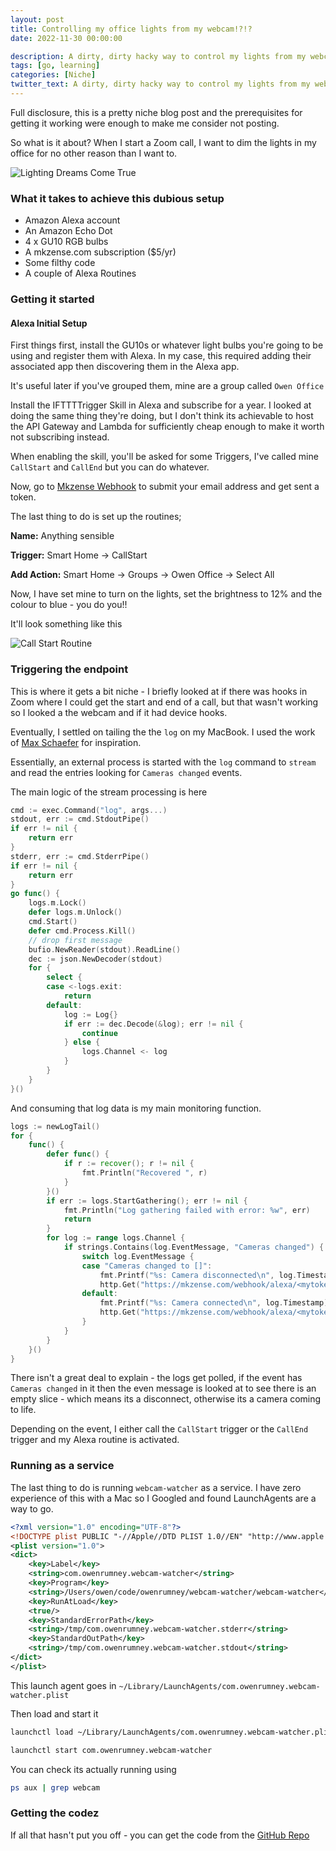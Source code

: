 ```yaml
---
layout: post
title: Controlling my office lights from my webcam!?!?
date: 2022-11-30 00:00:00

description: A dirty, dirty hacky way to control my lights from my webcam
tags: [go, learning]
categories: [Niche]
twitter_text: A dirty, dirty hacky way to control my lights from my webcam
---
```


Full disclosure, this is a pretty niche blog post and the prerequisites for getting it working were enough to make me consider not posting.

So what is it about? When I start a Zoom call, I want to dim the lights in my office for no other reason than I want to.

![Lighting Dreams Come True](../images/lighting_dream.gif)

### What it takes to achieve this dubious setup

- Amazon Alexa account
- An Amazon Echo Dot
- 4 x GU10 RGB bulbs
- A mkzense.com subscription ($5/yr)
- Some filthy code
- A couple of Alexa Routines

### Getting it started

#### Alexa Initial Setup

First things first, install the GU10s or whatever light bulbs you're going to be using and register them with Alexa. In my case, this required adding their associated app then discovering them in the Alexa app.

It's useful later if you've grouped them, mine are a group called `Owen Office`

Install the IFTTTTrigger Skill in Alexa and subscribe for a year. I looked at doing the same thing they're doing, but I don't think its achievable to host the API Gateway and Lambda for sufficiently cheap enough to make it worth not subscribing instead.

When enabling the skill, you'll be asked for some Triggers, I've called mine `CallStart` and `CallEnd` but you can do whatever.

Now, go to [Mkzense Webhook](https://mkzense.com/webhook) to submit your email address and get sent a token.

The last thing to do is set up the routines;

**Name:** Anything sensible

**Trigger:** Smart Home -> CallStart

**Add Action:** Smart Home -> Groups -> Owen Office -> Select All

Now, I have set mine to turn on the lights, set the brightness to 12% and the colour to blue - you do you!!

It'll look something like this

![Call Start Routine](../images/callStart.jpg)

### Triggering the endpoint

This is where it gets a bit niche - I briefly looked at if there was hooks in Zoom where I could get the start and end of a call, but that wasn't working so I looked a the webcam and if it had device hooks.

Eventually, I settled on tailing the the `log` on my MacBook. I used the work of [Max Schaefer](https://github.com/MaxSchaefer/macos-log-stream/blob/main/pkg/mls/logs.go) for inspiration.

Essentially, an external process is started with the `log` command to `stream` and read the entries looking for `Cameras changed` events.

The main logic of the stream processing is here

```go
cmd := exec.Command("log", args...)
stdout, err := cmd.StdoutPipe()
if err != nil {
	return err
}
stderr, err := cmd.StderrPipe()
if err != nil {
	return err
}
go func() {
	logs.m.Lock()
	defer logs.m.Unlock()
	cmd.Start()
	defer cmd.Process.Kill()
	// drop first message
	bufio.NewReader(stdout).ReadLine()
	dec := json.NewDecoder(stdout)
	for {
		select {
		case <-logs.exit:
			return
		default:
			log := Log{}
			if err := dec.Decode(&log); err != nil {
				continue
			} else {
				logs.Channel <- log
			}
		}
	}
}()
```

And consuming that log data is my main monitoring function.

```go
logs := newLogTail()
for {
	func() {
		defer func() {
			if r := recover(); r != nil {
				fmt.Println("Recovered ", r)
			}
		}()
		if err := logs.StartGathering(); err != nil {
			fmt.Println("Log gathering failed with error: %w", err)
			return
		}
		for log := range logs.Channel {
			if strings.Contains(log.EventMessage, "Cameras changed") {
				switch log.EventMessage {
				case "Cameras changed to []":
					fmt.Printf("%s: Camera disconnected\n", log.Timestamp)
					http.Get("https://mkzense.com/webhook/alexa/<mytokengoeshere>/CallEnd")
				default:
					fmt.Printf("%s: Camera connected\n", log.Timestamp)
					http.Get("https://mkzense.com/webhook/alexa/<mytokengoeshere>/CallStart"
				}
			}
		}
	}()
}
```

There isn't a great deal to explain - the logs get polled, if the event has `Cameras changed` in it then the even message is looked at to see there is an empty slice - which means its a disconnect, otherwise its a camera coming to life.

Depending on the event, I either call the `CallStart` trigger or the `CallEnd` trigger and my Alexa routine is activated.

### Running as a service

The last thing to do is running `webcam-watcher` as a service. I have zero experience of this with a Mac so I Googled and found LaunchAgents are a way to go.

```xml
<?xml version="1.0" encoding="UTF-8"?>
<!DOCTYPE plist PUBLIC "-//Apple//DTD PLIST 1.0//EN" "http://www.apple.com/DTDs/PropertyList-1.0.dtd">
<plist version="1.0">
<dict>
	<key>Label</key>
	<string>com.owenrumney.webcam-watcher</string>
	<key>Program</key>
	<string>/Users/owen/code/owenrumney/webcam-watcher/webcam-watcher</string>
	<key>RunAtLoad</key>
	<true/>
	<key>StandardErrorPath</key>
	<string>/tmp/com.owenrumney.webcam-watcher.stderr</string>
	<key>StandardOutPath</key>
	<string>/tmp/com.owenrumney.webcam-watcher.stdout</string>
</dict>
</plist>

```

This launch agent goes in `~/Library/LaunchAgents/com.owenrumney.webcam-watcher.plist`

Then load and start it

```bash
launchctl load ~/Library/LaunchAgents/com.owenrumney.webcam-watcher.plist

launchctl start com.owenrumney.webcam-watcher
```

You can check its actually running using

```bash
ps aux | grep webcam
```

### Getting the codez

If all that hasn't put you off - you can get the code from the [GitHub Repo](https://github.com/owenrumney/webcam-watcher)
